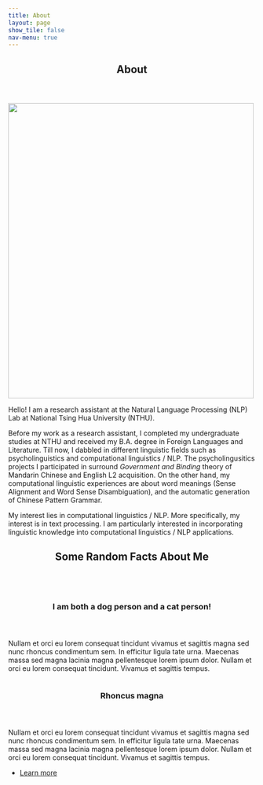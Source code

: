 ```yaml
---
title: About
layout: page
show_tile: false
nav-menu: true
---
```

<!-- Main -->
<div id="main">

<!--One-->
<section id="one">
	<div class="inner">
		<header class="major">
			<h2>About</h2>
		</header>
	</div>
</section>

<!-- Two -->
<section id="two" class="spotlights">
	<section>
		<img src="{% link assets/images/nica.jpg %}" alt="" data-position="center center" style="width:500px;height:600px;" />
		<div class="content">
			<div class="inner">
				<p>Hello! I am a research assistant at the Natural Language Processing (NLP) Lab at National Tsing Hua University (NTHU).</p>
		<p>Before my work as a research assistant, I completed my undergraduate studies at NTHU and received my B.A. degree in Foreign Languages and Literature. Till now, I dabbled in different linguistic fields such as psycholinguistics and computational linguistics / NLP. The psycholingusitics projects I participated in surround <i>Government and Binding</i> theory of Mandarin Chinese and English L2 acquisition. On the other hand, my computational linguistic experiences are about word meanings (Sense Alignment and Word Sense Disambiguation), and the automatic generation of Chinese Pattern Grammar.</p>
		<p>My interest lies in computational linguistics / NLP. More specifically, my interest is in text processing. I am particularly interested in incorporating linguistic knowledge into computational linguistics / NLP applications.</p>
			</div>
		</div>
	</section>
</section>

<!--Three-->
<section id="three">
	<div class="inner">
		<header class="major">
			<h2>Some Random Facts About Me</h2>
		</header>
	</div>
</section>

<!-- Four -->
<section id="four" class="spotlights">
	<section>
		<img src="{% link assets/images/dog.jpg %}" alt="" data-position="center center" />
		<div class="content">
			<div class="inner">
				<header class="major">
					<h3>I am both a dog person and a cat person!</h3>
				</header>
				<p>Nullam et orci eu lorem consequat tincidunt vivamus et sagittis magna sed nunc rhoncus condimentum sem. In efficitur ligula tate urna. Maecenas massa sed magna lacinia magna pellentesque lorem ipsum dolor. Nullam et orci eu lorem consequat tincidunt. Vivamus et sagittis tempus.</p>
			</div>
		</div>
	</section>
	<section>
		<img src="{% link assets/images/pic09.jpg %}" alt="" data-position="top center" />
		<div class="content">
			<div class="inner">
				<header class="major">
					<h3>Rhoncus magna</h3>
				</header>
				<p>Nullam et orci eu lorem consequat tincidunt vivamus et sagittis magna sed nunc rhoncus condimentum sem. In efficitur ligula tate urna. Maecenas massa sed magna lacinia magna pellentesque lorem ipsum dolor. Nullam et orci eu lorem consequat tincidunt. Vivamus et sagittis tempus.</p>
				<ul class="actions">
					<li><a href="generic.html" class="button">Learn more</a></li>
				</ul>
			</div>
		</div>
	</section>
</section>
<!-- ************************************************ -->


</div>
